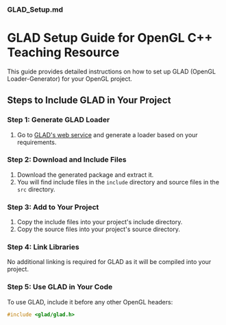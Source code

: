
### GLAD_Setup.md

# GLAD Setup Guide for OpenGL C++ Teaching Resource

This guide provides detailed instructions on how to set up GLAD (OpenGL Loader-Generator) for your OpenGL project.

## Steps to Include GLAD in Your Project

### Step 1: Generate GLAD Loader

1. Go to [GLAD's web service](https://glad.dav1d.de/) and generate a loader based on your requirements.

### Step 2: Download and Include Files

1. Download the generated package and extract it.
2. You will find include files in the `include` directory and source files in the `src` directory.

### Step 3: Add to Your Project

1. Copy the include files into your project's include directory.
2. Copy the source files into your project's source directory.

### Step 4: Link Libraries

No additional linking is required for GLAD as it will be compiled into your project.

### Step 5: Use GLAD in Your Code

To use GLAD, include it before any other OpenGL headers:

```cpp
#include <glad/glad.h>
